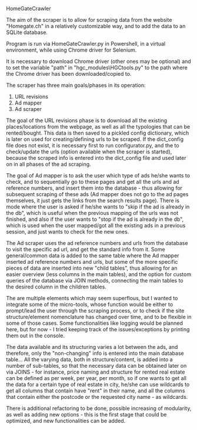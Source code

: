 HomeGateCrawler

The aim of the scraper is to allow for scraping data from the website "Homegate.ch" in a relatively customizable
way, and to add the data to an SQLite database.

Program is run via HomeGateCrawler.py in Powershell, in a virtual environment, while using Chrome driver for Selenium.

It is necessary to download Chrome driver (other ones may be optional) and to set the variable "path" in
"hgc_modules\HGCtools.py" to the path where the Chrome driver has been downloaded/copied to.

The scraper has three main goals/phases in its operation:

1. URL revisions
2. Ad mapper
3. Ad scraper

The goal of the URL revisions phase is to download all the existing places/locations from the webpage, as well as
all the typologies that can be rented/bought. This data is then saved to a pickled config dictionary, which is later
on used for creating/defining urls to be scraped. If the dict_config file does not exist, it is necessary first to
run configurator.py, and the to check/update the urls (option available when the scraper is started), because the
scraped info is entered into the dict_config file and used later on in all phases of the ad scraping.

The goal of Ad mapper is to ask the user which type of ads he/she wants to check, and to sequentially go to these
pages and get all the urls and ad reference numbers, and insert them into the database - thus allowing for subsequent
scraping of these ads (Ad mapper does not go to the ad pages themselves, it just gets the links from the search results
page). There is mode where the user is asked if he/she wants to "skip if the ad is already in the db",
which is useful when the previous mapping of the urls was not finished, and also if the user wants to "stop if the
ad is already in the db", which is used when the user mapped/got all the existing ads in a previous session, and just
wants to check for the new ones.

The Ad scraper uses the ad reference numbers and urls from the database to visit the specific ad url, and get the
standard info from it. Some general/common data is added to the same table where the Ad mapper inserted ad reference
numbers and urls, but some of the more specific pieces of data are inserted into new "child tables", thus allowing
for an easier overview (less columns in the main tables), and the option for custom queries of the database via JOIN
methods, connecting the main tables to the desired column in the children tables.

The are multiple elements which may seem superflous, but I wanted to integrate some of the micro-tools, whose function
would be either to prompt/lead the user through the scraping process, or to check if the site structure/element
nomenclature has changed over time, and to be flexible in some of those cases. Some functionalities like logging would
be planned here, but for now - I tried keeping track of the issues/exceptions by printing them out in the console.

The data available and its structuring varies a lot between the ads, and therefore, only the "non-changing" info
is entered into the main database table... All the varying data, both in structure/content, is added into a number of
sub-tables, so that the necessary data can be obtained later on via JOINS - for instance, price naming and structure
for rented real estate can be defined as per week, per year, per month, so if one wants to get all the data for a
certain type of real estate in city, he/she can use wildcards to get all columns that contain have "rent" in their name,
and all the columns that contain either the postcode or the requested city name - as wildcards.

There is additional refactoring to be done, possible increasing of modularity, as well as adding new options - this
is the first stage that could be optimized, and new functionalities can be added.










